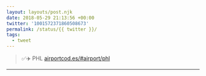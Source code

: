 ```yaml
---
layout: layouts/post.njk
date: 2018-05-29 21:13:56 +00:00
twitter: '1001572371860508673'
permalink: /status/{{ twitter }}/
tags: 
  - tweet
---
```


> ✅✈️ PHL [airportcod.es/#airport/phl](https://airportcod.es/#airport/phl)

---
